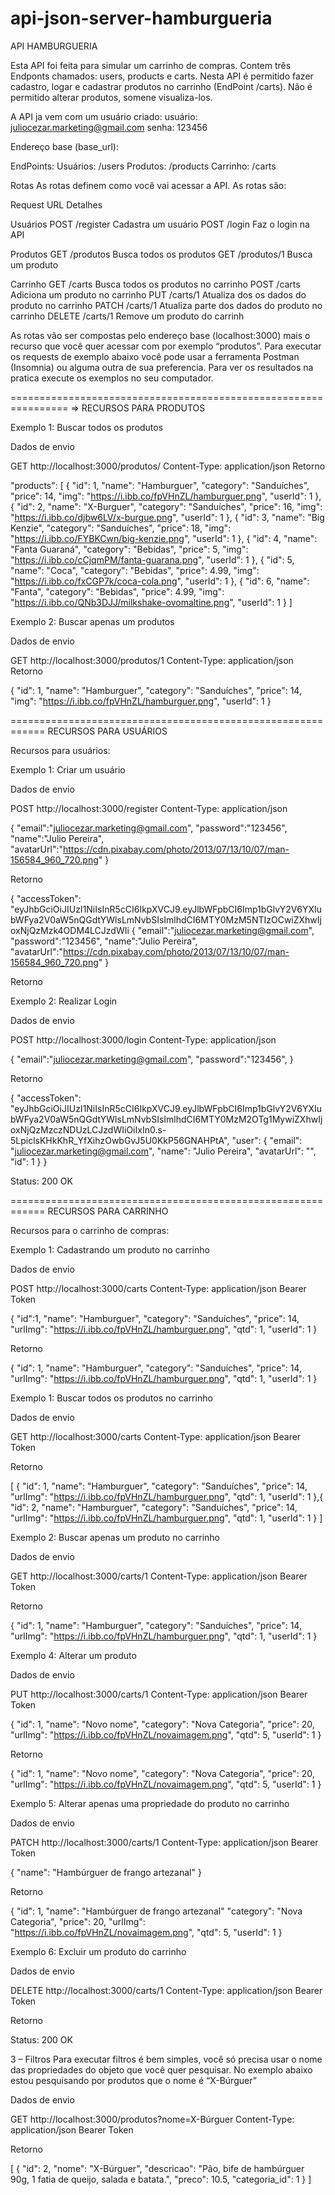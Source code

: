 # api-json-server-hamburgueria

API HAMBURGUERIA

Esta API foi feita para simular um carrinho de compras. Contem três Endponts chamados: users, products e carts. Nesta API é permitido fazer cadastro, logar e cadastrar produtos no carrinho (EndPoint /carts). Não é permitido alterar produtos, somene visualiza-los.

A API ja vem com um usuário criado:
usuário: juliocezar.marketing@gmail.com
senha: 123456

Endereço base (base_url):

EndPoints:
Usuários: /users
Produtos: /products
Carrinho: /carts

Rotas
As rotas definem como você vai acessar a API.
As rotas são:

Request URL Detalhes

Usuários
POST /register Cadastra um usuário
POST /login Faz o login na API

Produtos
GET /produtos Busca todos os produtos
GET /produtos/1 Busca um produto

Carrinho
GET /carts Busca todos os produtos no carrinho
POST /carts Adiciona um produto no carrinho
PUT /carts/1 Atualiza dos os dados do produto no carrinho
PATCH /carts/1 Atualiza parte dos dados do produto no carrinho
DELETE /carts/1 Remove um produto do carrinh

As rotas vão ser compostas pelo endereço base (localhost:3000) mais o recurso que você quer acessar com por exemplo “produtos”.
Para executar os requests de exemplo abaixo você pode usar a ferramenta Postman (Insomnia) ou alguma outra de sua preferencia.
Para ver os resultados na pratica execute os exemplos no seu computador.

================================================================
=> RECURSOS PARA PRODUTOS

Exemplo 1: Buscar todos os produtos

Dados de envio

GET http://localhost:3000/produtos/
Content-Type: application/json
Retorno

"products": [
{
"id": 1,
"name": "Hamburguer",
"category": "Sanduíches",
"price": 14,
"img": "https://i.ibb.co/fpVHnZL/hamburguer.png",
"userId": 1
},
{
"id": 2,
"name": "X-Burguer",
"category": "Sanduíches",
"price": 16,
"img": "https://i.ibb.co/djbw6LV/x-burgue.png",
"userId": 1
},
{
"id": 3,
"name": "Big Kenzie",
"category": "Sanduíches",
"price": 18,
"img": "https://i.ibb.co/FYBKCwn/big-kenzie.png",
"userId": 1
},
{
"id": 4,
"name": "Fanta Guaraná",
"category": "Bebidas",
"price": 5,
"img": "https://i.ibb.co/cCjqmPM/fanta-guarana.png",
"userId": 1
},
{
"id": 5,
"name": "Coca",
"category": "Bebidas",
"price": 4.99,
"img": "https://i.ibb.co/fxCGP7k/coca-cola.png",
"userId": 1
},
{
"id": 6,
"name": "Fanta",
"category": "Bebidas",
"price": 4.99,
"img": "https://i.ibb.co/QNb3DJJ/milkshake-ovomaltine.png",
"userId": 1
}
]

Exemplo 2: Buscar apenas um produtos

Dados de envio

GET http://localhost:3000/produtos/1
Content-Type: application/json
Retorno

{
"id": 1,
"name": "Hamburguer",
"category": "Sanduíches",
"price": 14,
"img": "https://i.ibb.co/fpVHnZL/hamburguer.png",
"userId": 1
}

============================================================
RECURSOS PARA USUÁRIOS

Recursos para usuários:

Exemplo 1: Criar um usuário

Dados de envio

POST http://localhost:3000/register
Content-Type: application/json

{
"email":"juliocezar.marketing@gmail.com",
"password":"123456",
"name":"Julio Pereira",
"avatarUrl":"https://cdn.pixabay.com/photo/2013/07/13/10/07/man-156584_960_720.png"
}

Retorno

{
"accessToken": "eyJhbGciOiJIUzI1NiIsInR5cCI6IkpXVCJ9.eyJlbWFpbCI6Imp1bGlvY2V6YXIubWFya2V0aW5nQGdtYWlsLmNvbSIsImlhdCI6MTY0MzM5NTIzOCwiZXhwIjoxNjQzMzk4ODM4LCJzdWIi
{
"email":"juliocezar.marketing@gmail.com",
"password":"123456",
"name":"Julio Pereira",
"avatarUrl":"https://cdn.pixabay.com/photo/2013/07/13/10/07/man-156584_960_720.png"
}

Retorno

Exemplo 2: Realizar Login

Dados de envio

POST http://localhost:3000/login
Content-Type: application/json

{
"email":"juliocezar.marketing@gmail.com",
"password":"123456",
}

Retorno

{
"accessToken": "eyJhbGciOiJIUzI1NiIsInR5cCI6IkpXVCJ9.eyJlbWFpbCI6Imp1bGlvY2V6YXIubWFya2V0aW5nQGdtYWlsLmNvbSIsImlhdCI6MTY0MzM2OTg1MywiZXhwIjoxNjQzMzczNDUzLCJzdWIiOiIxIn0.s-5LpiclsKHkKhR_YfXihzOwbGvJ5U0KkP56GNAHPtA",
"user": {
"email": "juliocezar.marketing@gmail.com",
"name": "Julio Pereira",
"avatarUrl": "",
"id": 1
}
}

Status: 200 OK

============================================================
RECURSOS PARA CARRINHO

Recursos para o carrinho de compras:

Exemplo 1: Cadastrando um produto no carrinho

Dados de envio

POST http://localhost:3000/carts
Content-Type: application/json
Bearer Token

{
"id":1,
"name": "Hamburguer",
"category": "Sanduíches",
"price": 14,
"urlImg": "https://i.ibb.co/fpVHnZL/hamburguer.png",
"qtd": 1,
"userId": 1
}

Retorno

{
"id": 1,
"name": "Hamburguer",
"category": "Sanduíches",
"price": 14,
"urlImg": "https://i.ibb.co/fpVHnZL/hamburguer.png",
"qtd": 1,
"userId": 1
}

Exemplo 1: Buscar todos os produtos no carrinho

Dados de envio

GET http://localhost:3000/carts
Content-Type: application/json
Bearer Token

Retorno

[
{
"id": 1,
"name": "Hamburguer",
"category": "Sanduíches",
"price": 14,
"urlImg": "https://i.ibb.co/fpVHnZL/hamburguer.png",
"qtd": 1,
"userId": 1
},{
"id": 2,
"name": "Hamburguer",
"category": "Sanduíches",
"price": 14,
"urlImg": "https://i.ibb.co/fpVHnZL/hamburguer.png",
"qtd": 1,
"userId": 1
}
]

Exemplo 2: Buscar apenas um produto no carrinho

Dados de envio

GET http://localhost:3000/carts/1
Content-Type: application/json
Bearer Token

Retorno

{
"id": 1,
"name": "Hamburguer",
"category": "Sanduíches",
"price": 14,
"urlImg": "https://i.ibb.co/fpVHnZL/hamburguer.png",
"qtd": 1,
"userId": 1
}

Exemplo 4: Alterar um produto

Dados de envio

PUT http://localhost:3000/carts/1
Content-Type: application/json
Bearer Token

{
"id": 1,
"name": "Novo nome",
"category": "Nova Categoria",
"price": 20,
"urlImg": "https://i.ibb.co/fpVHnZL/novaimagem.png",
"qtd": 5,
"userId": 1
}

Retorno

{
"id": 1,
"name": "Novo nome",
"category": "Nova Categoria",
"price": 20,
"urlImg": "https://i.ibb.co/fpVHnZL/novaimagem.png",
"qtd": 5,
"userId": 1
}

Exemplo 5: Alterar apenas uma propriedade do produto no carrinho

Dados de envio

PATCH http://localhost:3000/carts/1
Content-Type: application/json
Bearer Token

{
"name": "Hambúrguer de frango artezanal"
}

Retorno

{
"id": 1,
"name": "Hambúrguer de frango artezanal"
"category": "Nova Categoria",
"price": 20,
"urlImg": "https://i.ibb.co/fpVHnZL/novaimagem.png",
"qtd": 5,
"userId": 1
}

Exemplo 6: Excluir um produto do carrinho

Dados de envio

DELETE http://localhost:3000/carts/1
Content-Type: application/json
Bearer Token

Retorno

Status: 200 OK

3 – Filtros
Para executar filtros é bem simples, você só precisa usar o nome das propriedades do objeto que você quer pesquisar.
No exemplo abaixo estou pesquisando por produtos que o nome é “X-Búrguer”

Dados de envio

GET http://localhost:3000/produtos?nome=X-Búrguer
Content-Type: application/json
Bearer Token

Retorno

[
{
"id": 2,
"nome": "X-Búrguer",
"descricao": "Pão, bife de hambúrguer 90g, 1 fatia de queijo, salada e batata.",
"preco": 10.5,
"categoria_id": 1
}
]
